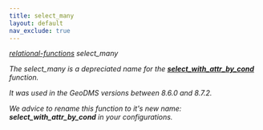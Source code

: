 ```yaml
---
title: select_many
layout: default
nav_exclude: true
---
```

*[relational-functions](relational-functions) select_many*

_The select_many is a depreciated name for the **[select_with_attr_by_cond](select_with_attr_by_cond)** function._ 

_It was used in the GeoDMS versions between 8.6.0 and 8.7.2._

_We advice to rename this function to it's new name: **select_with_attr_by_cond** in your configurations._